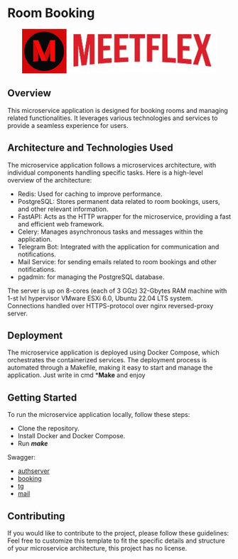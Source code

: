 # Room Booking
<p align="center">
  <img src="misc/logo.jpg" style="width: 100px; height: 100px;" alt="logo">
  <img src="misc/name.jpg" style="height: 100px;" alt="name">
</p>

## Overview
This microservice application is designed for booking rooms and managing related functionalities. It leverages various technologies and services to provide a seamless experience for users.

## Architecture and Technologies Used
The microservice application follows a microservices architecture, with individual components handling specific tasks. Here is a high-level overview of the architecture:
- Redis: Used for caching to improve performance.
- PostgreSQL: Stores permanent data related to room bookings, users, and other relevant information.
- FastAPI: Acts as the HTTP wrapper for the microservice, providing a fast and efficient web framework.
- Celery: Manages asynchronous tasks and messages within the application.
- Telegram Bot: Integrated with the application for communication and notifications.
- Mail Service: for sending emails related to room bookings and other notifications.
- pgadmin: for managing the PostgreSQL database.

The server is up on 8-cores (each of 3 GGz) 32-Gbytes RAM machine with 1-st lvl hypervisor VMware ESXi 6.0, Ubuntu 22.04 LTS system. Connections handled over HTTPS-protocol over nginx reversed-proxy server. 

## Deployment
The microservice application is deployed using Docker Compose, which orchestrates the containerized services. The deployment process is automated through a Makefile, making it easy to start and manage the application.
Just write in cmd ***Make** and enjoy

## Getting Started
To run the microservice application locally, follow these steps:
- Clone the repository.
- Install Docker and Docker Compose.
- Run ***make***

Swagger:
- [authserver](https://auth.bytecode.su/docs)
- [booking](https://docs.bytecode.su/docs)
- [tg](https://tg.bytecode.su/docs)
- [mail](https://mail.bytecode.su/docs)

## Contributing
If you would like to contribute to the project, please follow these guidelines:
Feel free to customize this template to fit the specific details and structure of your microservice architecture, this project has no license.
